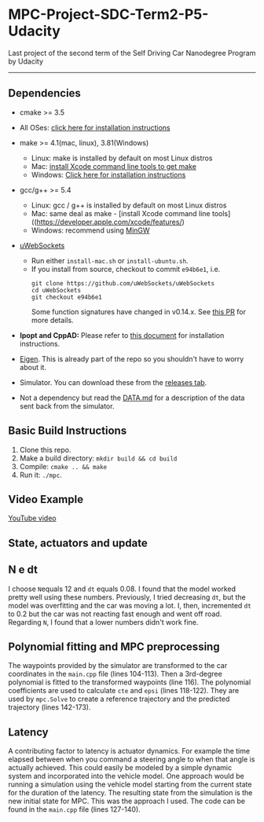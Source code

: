 # MPC-Project-SDC-Term2-P5-Udacity
Last project of the second term of the Self Driving Car Nanodegree Program by Udacity

---

## Dependencies

* cmake >= 3.5
 * All OSes: [click here for installation instructions](https://cmake.org/install/)
* make >= 4.1(mac, linux), 3.81(Windows)
  * Linux: make is installed by default on most Linux distros
  * Mac: [install Xcode command line tools to get make](https://developer.apple.com/xcode/features/)
  * Windows: [Click here for installation instructions](http://gnuwin32.sourceforge.net/packages/make.htm)
* gcc/g++ >= 5.4
  * Linux: gcc / g++ is installed by default on most Linux distros
  * Mac: same deal as make - [install Xcode command line tools]((https://developer.apple.com/xcode/features/)
  * Windows: recommend using [MinGW](http://www.mingw.org/)
* [uWebSockets](https://github.com/uWebSockets/uWebSockets)
  * Run either `install-mac.sh` or `install-ubuntu.sh`.
  * If you install from source, checkout to commit `e94b6e1`, i.e.
    ```
    git clone https://github.com/uWebSockets/uWebSockets
    cd uWebSockets
    git checkout e94b6e1
    ```
    Some function signatures have changed in v0.14.x. See [this PR](https://github.com/udacity/CarND-MPC-Project/pull/3) for more details.

* **Ipopt and CppAD:** Please refer to [this document](https://github.com/udacity/CarND-MPC-Project/blob/master/install_Ipopt_CppAD.md) for installation instructions.
* [Eigen](http://eigen.tuxfamily.org/index.php?title=Main_Page). This is already part of the repo so you shouldn't have to worry about it.
* Simulator. You can download these from the [releases tab](https://github.com/udacity/self-driving-car-sim/releases).
* Not a dependency but read the [DATA.md](./DATA.md) for a description of the data sent back from the simulator.


## Basic Build Instructions

1. Clone this repo.
2. Make a build directory: `mkdir build && cd build`
3. Compile: `cmake .. && make`
4. Run it: `./mpc`.
  
## Video Example
  [YouTube video](https://youtu.be/k1vFmap3mXk)
    
## State, actuators and update
  
## N e dt
  I choose `N`equals 12 and `dt` equals 0.08. I found that the model worked pretty well using these numbers. Previously, I tried decreasing `dt`, but the model was overfitting and the car was moving a lot. I, then, incremented `dt` to 0.2 but the car was not reacting fast enough and went off road. Regarding `N`, I found that a lower numbers didn't work fine.
## Polynomial fitting and MPC preprocessing
  The waypoints provided by the simulator are transformed to the car coordinates in the `main.cpp` file (lines 104-113). Then a 3rd-degree polynomial is fitted to the transformed waypoints (line 116). The polynomial coefficients are used to calculate `cte` and `epsi` (lines 118-122). They are used by `mpc.Solve` to create a reference trajectory and the predicted trajectory (lines 142-173).
    
## Latency
A contributing factor to latency is actuator dynamics. For example the time elapsed between when you command a steering angle to when that angle is actually achieved. This could easily be modeled by a simple dynamic system and incorporated into the vehicle model. One approach would be running a simulation using the vehicle model starting from the current state for the duration of the latency. The resulting state from the simulation is the new initial state for MPC.
This was the approach I used. The code can be found in the `main.cpp` file (lines 127-140).
